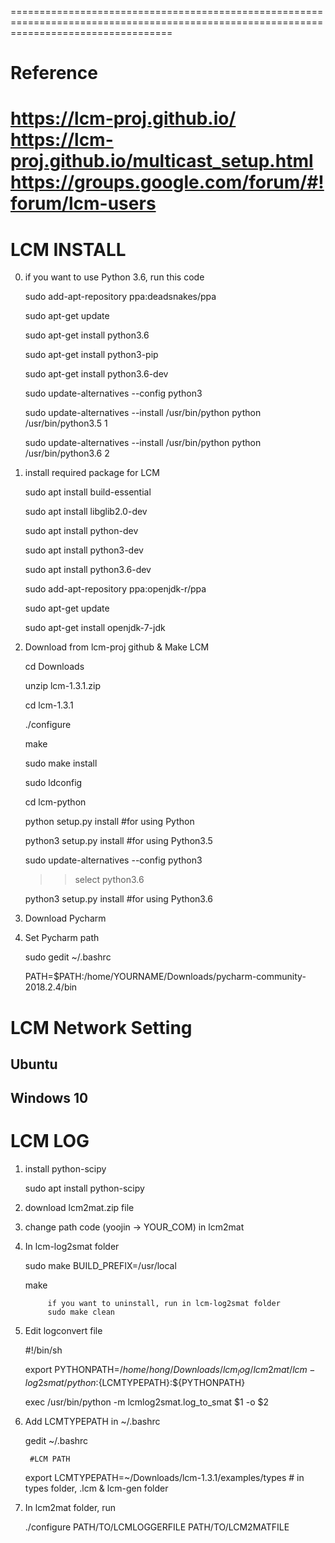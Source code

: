 ========================================================================================================================================
# Reference
https://lcm-proj.github.io/
https://lcm-proj.github.io/multicast_setup.html
https://groups.google.com/forum/#!forum/lcm-users
========================================================================================================================================

# LCM INSTALL

0. if you want to use Python 3.6, run this code
	
	sudo add-apt-repository ppa:deadsnakes/ppa
	
	sudo apt-get update
	
	sudo apt-get install python3.6
	
	sudo apt-get install python3-pip
	
	sudo apt-get install python3.6-dev
	
	sudo update-alternatives --config python3
	
	sudo update-alternatives --install /usr/bin/python python /usr/bin/python3.5 1
	
	sudo update-alternatives --install /usr/bin/python python /usr/bin/python3.6 2

1. install required package for LCM

	sudo apt install build-essential
	
	sudo apt install libglib2.0-dev
	
	sudo apt install python-dev
	
	sudo apt install python3-dev
 	
	sudo apt install python3.6-dev
	
	sudo add-apt-repository ppa:openjdk-r/ppa
	
	sudo apt-get update
	
	sudo apt-get install openjdk-7-jdk
  
  
2. Download from lcm-proj github & Make LCM
	
	cd Downloads
	
	unzip lcm-1.3.1.zip
  	
	cd lcm-1.3.1
  	
	./configure
  	
	make
  	
	sudo make install
  	
	sudo ldconfig
  	
	cd lcm-python
  	
	python setup.py install     #for using Python
  	
	python3 setup.py install    #for using Python3.5
  	
	sudo update-alternatives --config python3
    	
	>> select python3.6
  	
	python3 setup.py install    #for using Python3.6
  
3. Download Pycharm

4. Set Pycharm path
  	
	sudo gedit ~/.bashrc
	
	PATH=$PATH:/home/YOURNAME/Downloads/pycharm-community-2018.2.4/bin


# LCM Network Setting
## Ubuntu
## Windows 10


# LCM LOG

1. install python-scipy
	
	sudo apt install python-scipy

2. download lcm2mat.zip file

3. change path code (yoojin -> YOUR_COM) in lcm2mat

4. In lcm-log2smat folder
  	
	sudo make BUILD_PREFIX=/usr/local
  	
	make
  
    		if you want to uninstall, run in lcm-log2smat folder
    		sudo make clean
    
5. Edit logconvert file
  	
	#!/bin/sh
  	
	export PYTHONPATH=$/home/hong/Downloads/lcm_log/lcm2mat/lcm-log2smat/python:${LCMTYPEPATH}:${PYTHONPATH}
  	
	exec /usr/bin/python -m lcmlog2smat.log_to_smat $1 -o $2
  
6. Add LCMTYPEPATH in ~/.bashrc
  	
	gedit ~/.bashrc
  
    	#LCM PATH
    	
	export LCMTYPEPATH=~/Downloads/lcm-1.3.1/examples/types  # in types folder, .lcm & lcm-gen folder
  
7. In lcm2mat folder, run 
  	
	./configure PATH/TO/LCMLOGGERFILE PATH/TO/LCM2MATFILE


